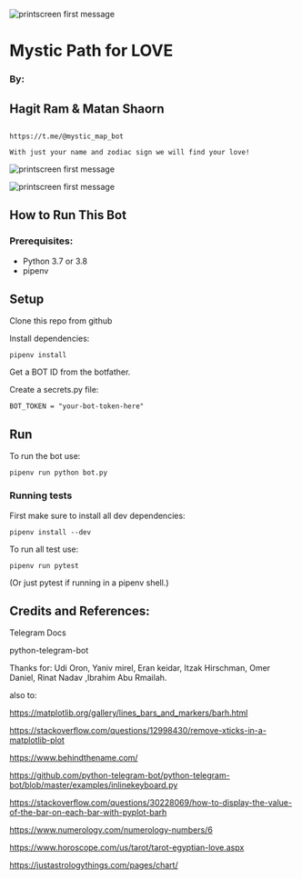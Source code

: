 ![printscreen first message](/screenshots/mystic_map14.jpg)

# Mystic Path for LOVE

### By:

## Hagit Ram & Matan Shaorn

## 

	https://t.me/@mystic_map_bot

	With just your name and zodiac sign we will find your love!



![printscreen first message](/screenshots/mystic_map4.jpg)

![printscreen first message](/screenshots/mystic_map6.jpg)

## How to Run This Bot

### Prerequisites:

* Python 3.7 or 3.8
* pipenv


## Setup

Clone this repo from github

Install dependencies: 	
	
	pipenv install


Get a BOT ID from the botfather.


Create a secrets.py file:

 	BOT_TOKEN = "your-bot-token-here"



## Run

To run the bot use:

	pipenv run python bot.py

### Running tests

First make sure to install all dev dependencies:

	pipenv install --dev

To run all test  use:

	pipenv run pytest
(Or just pytest if running in a pipenv shell.)



## Credits and References:

Telegram Docs

python-telegram-bot



Thanks for: Udi Oron, Yaniv mirel, Eran keidar, Itzak Hirschman, Omer Daniel, Rinat Nadav ,Ibrahim Abu Rmailah.

also to:

https://matplotlib.org/gallery/lines_bars_and_markers/barh.html

https://stackoverflow.com/questions/12998430/remove-xticks-in-a-matplotlib-plot

https://www.behindthename.com/

https://github.com/python-telegram-bot/python-telegram-bot/blob/master/examples/inlinekeyboard.py

https://stackoverflow.com/questions/30228069/how-to-display-the-value-of-the-bar-on-each-bar-with-pyplot-barh

https://www.numerology.com/numerology-numbers/6

https://www.horoscope.com/us/tarot/tarot-egyptian-love.aspx

https://justastrologythings.com/pages/chart/
